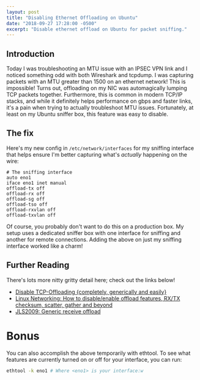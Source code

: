 ```yaml
---
layout: post
title: "Disabling Ethernet Offloading on Ubuntu"
date: "2018-09-27 17:28:00 -0500"
excerpt: "Disable ethernet offload on Ubuntu for packet sniffing."
---
```


## Introduction

Today I was troubleshooting an MTU issue with an IPSEC VPN link and I noticed something odd with both Wireshark and tcpdump. I was capturing packets with an MTU greater than 1500 on an ethernet network! This is impossible! Turns out, offloading on my NIC was automagically lumping TCP packets together. Furthermore, this is common in modern TCP/IP stacks, and while it definitely helps performance on gbps and faster links, it's a pain when trying to actually troubleshoot MTU issues. Fortunately, at least on my Ubuntu sniffer box, this feature was easy to disable.

## The fix

Here's my new config in `/etc/network/interfaces` for my sniffing interface that helps ensure I'm better capturing what's _actually_ happening on the wire:

```
# The sniffing interface
auto eno1
iface eno1 inet manual
offload-tx off
offload-rx off
offload-sg off
offload-tso off
offload-rxvlan off
offload-txvlan off
```

Of course, you probably don't want to do this on a production box. My setup uses a dedicated sniffer box with one interface for sniffing and another for remote connections. Adding the above on just my sniffing interface worked like a charm!

## Further Reading

There's lots more nitty gritty detail here; check out the links below!

* [Disable TCP-Offloading {completely, generically and easily}](https://serverfault.com/questions/421995/disable-tcp-offloading-completely-generically-and-easily)
* [Linux Networking: How to disable/enable offload features, RX/TX checksum, scatter, gather and beyond](http://docs.gz.ro/node/282)
* [JLS2009: Generic receive offload](https://lwn.net/Articles/358910/)

# Bonus

You can also accomplish the above temporarily with ethtool. To see what features are currently turned on or off for your interface, you can run:

```bash
ethtool -k eno1 # Where <eno1> is your interface:w
```